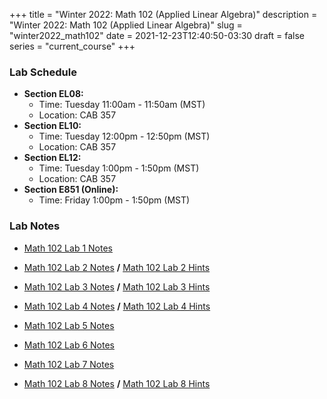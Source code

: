 +++
title = "Winter 2022: Math 102 (Applied Linear Algebra)"
description = "Winter 2022: Math 102 (Applied Linear Algebra)"
slug = "winter2022_math102"
date = 2021-12-23T12:40:50-03:30
draft = false
series = "current_course"
+++

### Lab Schedule

+ **Section EL08:** 
  + Time: Tuesday 11:00am - 11:50am (MST)
  + Location: CAB 357
+ **Section EL10:** 
  + Time: Tuesday 12:00pm - 12:50pm (MST)
  + Location: CAB 357
+ **Section EL12:** 
  + Time: Tuesday 1:00pm - 1:50pm (MST)
  + Location: CAB 357
+ **Section E851 (Online):**
  + Time: Friday 1:00pm - 1:50pm (MST)

### Lab Notes

+ [Math 102 Lab 1 Notes](/local_files/Math_102_Lab_1_Notes.pdf)

+ [Math 102 Lab 2 Notes](/local_files/Math_102_Lab_2_Notes.pdf) **/** [Math 102 Lab 2 Hints](/local_files/Math102Labs.Lab2Hints.pdf)

+ [Math 102 Lab 3 Notes](/local_files/Math_102_Lab_3_Notes.pdf) **/** [Math 102 Lab 3 Hints](/local_files/Math102Lab3Hints.pdf)

+ [Math 102 Lab 4 Notes](/local_files/Math_102_Lab_4_Notes.pdf) **/** [Math 102 Lab 4 Hints](/local_files/Math102Lab4Hints.pdf)

+ [Math 102 Lab 5 Notes](/local_files/Math_102_Lab_5_Notes.pdf)

+ [Math 102 Lab 6 Notes](/local_files/Math_102_Lab_6_Notes.pdf)

+ [Math 102 Lab 7 Notes](/local_files/Math_102_Lab_7_Notes.pdf)

+ [Math 102 Lab 8 Notes](/local_files/Math_102_Lab_8_Notes.pdf) **/** [Math 102 Lab 8 Hints](/local_files/Math102Lab8Hints.pdf)

